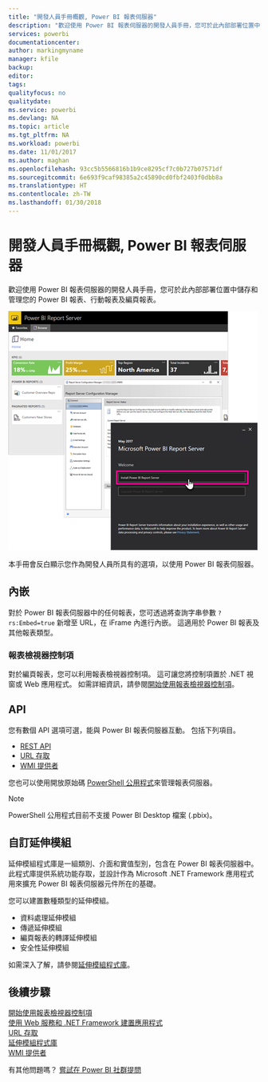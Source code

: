 ```yaml
---
title: "開發人員手冊概觀, Power BI 報表伺服器"
description: "歡迎使用 Power BI 報表伺服器的開發人員手冊，您可於此內部部署位置中儲存和管理您的 Power BI 報表、行動報表及編頁報表。"
services: powerbi
documentationcenter: 
author: markingmyname
manager: kfile
backup: 
editor: 
tags: 
qualityfocus: no
qualitydate: 
ms.service: powerbi
ms.devlang: NA
ms.topic: article
ms.tgt_pltfrm: NA
ms.workload: powerbi
ms.date: 11/01/2017
ms.author: maghan
ms.openlocfilehash: 93cc5b5566816b1b9ce8295cf7c0b727b07571df
ms.sourcegitcommit: 6e693f9caf98385a2c45890cd0fbf2403f0dbb8a
ms.translationtype: HT
ms.contentlocale: zh-TW
ms.lasthandoff: 01/30/2018
---
```

# <a name="developer-handbook-overview-power-bi-report-server"></a>開發人員手冊概觀, Power BI 報表伺服器
歡迎使用 Power BI 報表伺服器的開發人員手冊，您可於此內部部署位置中儲存和管理您的 Power BI 報表、行動報表及編頁報表。

![](media/developer-handbook-overview/admin-handbook.png)

本手冊會反白顯示您作為開發人員所具有的選項，以使用 Power BI 報表伺服器。

## <a name="embedding"></a>內嵌
對於 Power BI 報表伺服器中的任何報表，您可透過將查詢字串參數 `?rs:Embed=true` 新增至 URL，在 iFrame 內進行內嵌。 這適用於 Power BI 報表及其他報表類型。

### <a name="report-viewer-control"></a>報表檢視器控制項
對於編頁報表，您可以利用報表檢視器控制項。 這可讓您將控制項置於 .NET 視窗或 Web 應用程式。 如需詳細資訊，請參閱[開始使用報表檢視器控制項](https://docs.microsoft.com/sql/reporting-services/application-integration/integrating-reporting-services-using-reportviewer-controls-get-started)。

## <a name="apis"></a>API
您有數個 API 選項可選，能與 Power BI 報表伺服器互動。 包括下列項目。

* [REST API](rest-api.md)
* [URL 存取](https://docs.microsoft.com/sql/reporting-services/url-access-ssrs)
* [WMI 提供者](https://docs.microsoft.com/sql/reporting-services/wmi-provider-library-reference/reporting-services-wmi-provider-library-reference-ssrs)

您也可以使用開放原始碼 [PowerShell 公用程式](https://github.com/Microsoft/ReportingServicesTools)來管理報表伺服器。

> [!NOTE]
> PowerShell 公用程式目前不支援 Power BI Desktop 檔案 (.pbix)。
> 
> 

## <a name="custom-extensions"></a>自訂延伸模組
延伸模組程式庫是一組類別、介面和實值型別，包含在 Power BI 報表伺服器中。 此程式庫提供系統功能存取，並設計作為 Microsoft .NET Framework 應用程式用來擴充 Power BI 報表伺服器元件所在的基礎。

您可以建置數種類型的延伸模組。

* 資料處理延伸模組
* 傳遞延伸模組
* 編頁報表的轉譯延伸模組
* 安全性延伸模組

如需深入了解，請參閱[延伸模組程式庫](https://docs.microsoft.com/sql/reporting-services/extensions/reporting-services-extension-library)。

## <a name="next-steps"></a>後續步驟
[開始使用報表檢視器控制項](https://docs.microsoft.com/sql/reporting-services/application-integration/integrating-reporting-services-using-reportviewer-controls-get-started)  
[使用 Web 服務和 .NET Framework 建置應用程式](https://docs.microsoft.com/sql/reporting-services/report-server-web-service/net-framework/building-applications-using-the-web-service-and-the-net-framework)  
[URL 存取](https://docs.microsoft.com/sql/reporting-services/url-access-ssrs)  
[ 延伸模組程式庫](https://docs.microsoft.com/sql/reporting-services/extensions/reporting-services-extension-library)  
[WMI 提供者](https://docs.microsoft.com/sql/reporting-services/wmi-provider-library-reference/reporting-services-wmi-provider-library-reference-ssrs)

有其他問題嗎？ [嘗試在 Power BI 社群提問](https://community.powerbi.com/)

